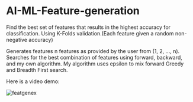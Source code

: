# AI-ML-Feature-generation

Find the best set of features that results in the highest accuracy for classification. Using K-Folds validation.(Each feature given a random non-negative accuracy)

Generates features n features as provided by the user from (1, 2, ..., n). Searches for the best combination of features using forward, backward, and my own algorithm. My algorithm uses epsilon to mix forward Greedy and Breadth First search.

Here is a video demo:

![featgenex](https://github.com/JustinBLDang/AI-ML-Feature-generation/assets/57662868/5e33a4b3-ef23-48ae-b75d-fc9d8014bae8)
